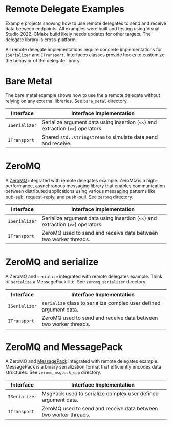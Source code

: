 # Remote Delegate Examples

Example projects showing how to use remote delegates to send and receive data between endpoints. All examples were built and testing using Visual Studio 2022. CMake build likely needs updates for other targets. The delegate library is cross-platform.

All remote delegate implementations require concrete implementations for `ISerializer` and `ITransport`. Interfaces classes provide hooks to customize the behavior of the delegate library.

# Bare Metal

The bare metal example shows how to use the a remote delegate without relying on any external libraries. See `bare_metal` directory.

| Interface | Interface Implementation |
| --- | --- |
| `ISerializer` | Serialize argument data using insertion (`<<`) and extraction (`>>`) operators. |
| `ITransport` | Shared `std::stringstream` to simulate data send and receive. |

# ZeroMQ

A [ZeroMQ](https://github.com/zeromq) integrated with remote delegates example. ZeroMQ is a high-performance, asynchronous messaging library that enables communication between distributed applications using various messaging patterns like pub-sub, request-reply, and push-pull. See `zeromq` directory.

| Interface | Interface Implementation |
| --- | --- |
| `ISerializer` | Serialize argument data using insertion (`<<`) and extraction (`>>`) operators. |
| `ITransport` | ZeroMQ used to send and receive data between two worker threads. |

# ZeroMQ and serialize

A ZeroMQ and `serialize` integrated with remote delegates example. Think of `serialize` a MessagePack-lite. See `zeromq_serializer` directory.

| Interface | Interface Implementation |
| --- | --- |
| `ISerializer` | `serialize` class to serialize complex user defined argument data. |
| `ITransport` | ZeroMQ used to send and receive data between two worker threads. |

# ZeroMQ and MessagePack

A ZeroMQ and [MessagePack](https://github.com/msgpack/msgpack-c/tree/cpp_master) integrated with remote delegates example. MessagePack is a binary serialization format that efficiently encodes data structures. See `zeromq_msgpack_cpp` directory.

| Interface | Interface Implementation |
| --- | --- |
| `ISerializer` | MsgPack used to serialize complex user defined argument data. |
| `ITransport` | ZeroMQ used to send and receive data between two worker threads. |

